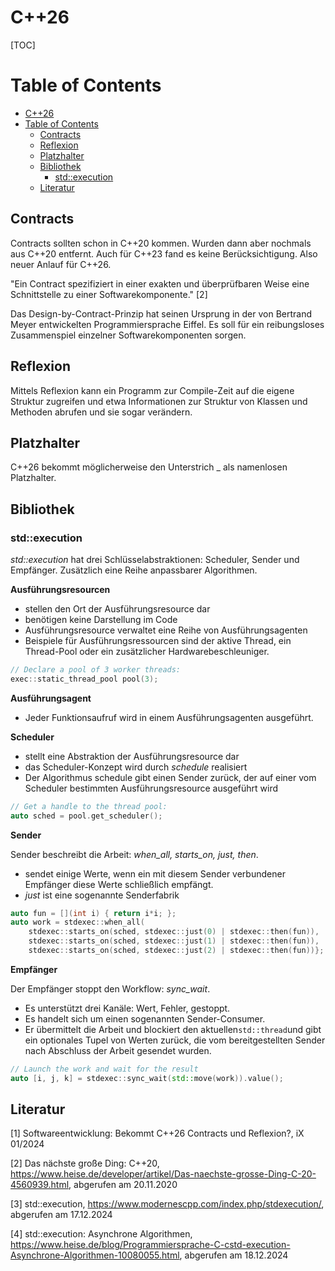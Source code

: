 # C++26

[TOC]

Table of Contents
=================

* [C\+\+26](#c26)
* [Table of Contents](#table-of-contents)
  * [Contracts](#contracts)
  * [Reflexion](#reflexion)
  * [Platzhalter](#platzhalter)
  * [Bibliothek](#bibliothek)
    * [std::execution](#stdexecution)
  * [Literatur](#literatur)

## Contracts

Contracts sollten schon in C++20 kommen. Wurden dann aber nochmals aus C++20 entfernt. Auch für C++23 fand es keine Berücksichtigung. Also neuer Anlauf für C++26.

"Ein Contract spezifiziert in einer exakten und überprüfbaren Weise eine Schnittstelle zu einer Softwarekomponente." [2]

Das Design-by-Contract-Prinzip hat seinen Ursprung in der von Bertrand  Meyer entwickelten Programmiersprache Eiffel. Es soll für ein  reibungsloses Zusammenspiel einzelner Softwarekomponenten sorgen.  

## Reflexion

Mittels Reflexion kann ein Programm zur Compile-Zeit auf die eigene  Struktur zugreifen und etwa Informationen zur Struktur von Klassen und  Methoden abrufen und sie sogar verändern.

## Platzhalter

C++26 bekommt möglicherweise den Unterstrich _ als namenlosen Platzhalter. 

## Bibliothek

### std::execution

*std::execution* hat drei Schlüsselabstraktionen: Scheduler, Sender und Empfänger. Zusätzlich eine Reihe anpassbarer Algorithmen. 

**Ausführungsresourcen**

- stellen den Ort der Ausführungsresource dar
- benötigen keine Darstellung im Code
- Ausführungsresource verwaltet eine Reihe von Ausführungsagenten 
- Beispiele für Ausführungsressourcen sind  der aktive Thread, ein Thread-Pool oder ein zusätzlicher  Hardwarebeschleuniger.

```c++
// Declare a pool of 3 worker threads:
exec::static_thread_pool pool(3);
```

**Ausführungsagent**

- Jeder Funktionsaufruf wird in einem Ausführungsagenten ausgeführt.

**Scheduler**

- stellt eine Abstraktion der Ausführungsresource dar
- das Scheduler-Konzept wird durch *schedule* realisiert
- Der Algorithmus schedule gibt einen Sender zurück, der auf einer vom Scheduler bestimmten Ausführungsresource ausgeführt wird

```c++
// Get a handle to the thread pool:
auto sched = pool.get_scheduler();
```

**Sender**

Sender beschreibt die Arbeit: *when_all, starts_on, just, then*. 

- sendet einige Werte, wenn ein mit diesem Sender verbundener Empfänger diese Werte schließlich empfängt.
- *just* ist eine sogenannte Senderfabrik

```c++
auto fun = [](int i) { return i*i; };
auto work = stdexec::when_all(
    stdexec::starts_on(sched, stdexec::just(0) | stdexec::then(fun)),
    stdexec::starts_on(sched, stdexec::just(1) | stdexec::then(fun)),
    stdexec::starts_on(sched, stdexec::just(2) | stdexec::then(fun))};
```

**Empfänger**

Der Empfänger stoppt den Workflow: *sync_wait*. 

- Es unterstützt drei Kanäle: Wert, Fehler, gestoppt.
- Es handelt sich um einen sogenannten Sender-Consumer.
- Er übermittelt die Arbeit und blockiert den aktuellen` std::thread `und gibt ein optionales Tupel von Werten zurück, die vom bereitgestellten Sender nach Abschluss der Arbeit gesendet wurden.

```c++
// Launch the work and wait for the result
auto [i, j, k] = stdexec::sync_wait(std::move(work)).value();
```



## Literatur

[1] Softwareentwicklung: Bekommt C++26 Contracts und Reflexion?, iX 01/2024

[2] Das nächste große Ding: C++20, https://www.heise.de/developer/artikel/Das-naechste-grosse-Ding-C-20-4560939.html, abgerufen am 20.11.2020

[3] std::execution, https://www.modernescpp.com/index.php/stdexecution/, abgerufen am 17.12.2024

[4] std::execution: Asynchrone Algorithmen, https://www.heise.de/blog/Programmiersprache-C-cstd-execution-Asynchrone-Algorithmen-10080055.html, abgerufen am 18.12.2024
